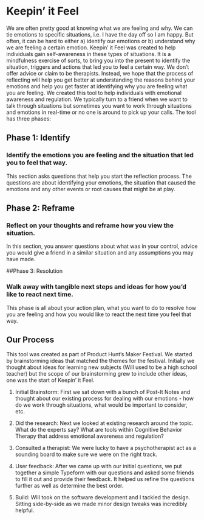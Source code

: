 # Keepin’ it Feel

We are often pretty good at knowing what we are feeling and why. We can tie emotions to specific situations, i.e. I have the day off so I am happy. But often, it can be hard to either a) identify our emotions or b) understand why we are feeling a certain emotion. Keepin’ it Feel was created to help individuals gain self-awareness in these types of situations. It is a mindfulness exercise of sorts, to bring you into the present to identify the situation, triggers and actions that led you to feel a certain way. We don’t offer advice or claim to be therapists. Instead, we hope that the process of reflecting will help you get better at understanding the reasons behind your emotions and help you get faster at identifying why you are feeling what you are feeling.
We created this tool to help individuals with emotional awareness and regulation. We typically turn to a friend when we want to talk through situations but sometimes you want to work through situations and emotions in real-time or no one is around to pick up your calls. The tool has three phases:

## Phase 1: Identify
### Identify the emotions you are feeling and the situation that led you to feel that way.
This section asks questions that help you start the reflection process. The questions are about identifying your emotions, the situation that caused the emotions and any other events or root causes that might be at play.

## Phase 2: Reframe
### Reflect on your thoughts and reframe how you view the situation.
In this section, you answer questions about what was in your control, advice you would give a friend in a similar situation and any assumptions you may have made. 

##Phase 3: Resolution
### Walk away with tangible next steps and ideas for how you’d like to react next time.
This phase is all about your action plan, what you want to do to resolve how you are feeling and how you would like to react the next time you feel that way. 

## Our Process
This tool was created as part of Product Hunt’s Maker Festival. We started by brainstorming ideas that matched the themes for the festival. Initially we thought about ideas for learning new subjects (Will used to be a high school teacher) but the scope of our brainstorming grew to include other ideas, one was the start of Keepin’ it Feel.

1. Initial Brainstorm: First we sat down with a bunch of Post-It Notes and thought about our existing process for dealing with our emotions - how do we work through situations, what would be important to consider, etc. 

2. Did the research: Next we looked at existing research around the topic. What do the experts say? What are tools within Cognitive Behavior Therapy that address emotional awareness and regulation?

3. Consulted a therapist: We were lucky to have a psychotherapist act as a sounding board to make sure we were on the right track.

4. User feedback: After we came up with our initial questions, we put together a simple Typeform with our questions and asked some friends to fill it out and provide their feedback. It helped us refine the questions further as well as determine the best order.

5. Build: Will took on the software development and I tackled the design. Sitting side-by-side as we made minor design tweaks was incredibly helpful.